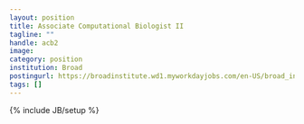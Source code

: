 ```yaml
---
layout: position
title: Associate Computational Biologist II
tagline: ""
handle: acb2
image: 
category: position
institution: Broad
postingurl: https://broadinstitute.wd1.myworkdayjobs.com/en-US/broad_institute/job/Cambridge-MA/Associate-Computational-Biologist-II---Getz-Lab_3899-1
tags: []
---
```

{% include JB/setup %}
